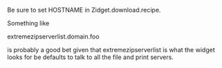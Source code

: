 Be sure to set HOSTNAME in Zidget.download.recipe.

Something like

extremezipserverlist.domain.foo

is probably a good bet given that extremezipserverlist is what the widget looks for be defaults to talk to all the file and print servers.
